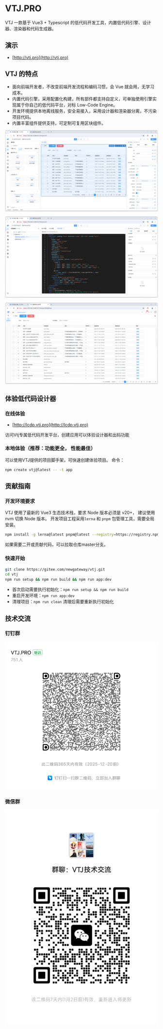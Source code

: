 # VTJ.PRO

VTJ 一款基于 Vue3 + Typescript 的低代码开发工具，内置低代码引擎、设计器、渲染器和代码生成器。

## 演示

- [http://vtj.pro](http://vtj.pro)

## VTJ 的特点

- 面向前端开发者，不改变前端开发流程和编码习惯，会 Vue 就会用，无学习成本。
- 内置代码引擎，采用配置化构建，所有部件都支持自定义，可单独使用引擎实现属于你自己的低代码平台，对标 Low-Code Engine。
- 开发环境提供本地离线服务，安全易接入，采用设计器和渲染器分离，不污染项目代码。
- 内置丰富组件提供支持，可定制可复用区块组件。

![输入图片说明](dev/public/preview/p1.png)

![输入图片说明](dev/public/preview/p2.png)

![输入图片说明](dev/public/preview/p3.png)

## 体验低代码设计器

### 在线体验

- [http://lcdp.vtj.pro](http://lcdp.vtj.pro)

访问Vtj专属低代码开发平台，创建应用可以体验设计器和出码功能

### 本地体验（推荐：功能更全， 性能最佳）

可以使用VTJ提供的项目脚手架，可快速创建体验项目。 命令：

```sh
npm create vtj@latest -- -t app
```

## 贡献指南

### 开发环境要求

VTJ 使用了最新的 Vue3 生态技术栈，要求 Node 版本必须是 v20+， 建议使用 nvm 切换 Node 版本。
开发项目工程采用`lerna` 和 `pnpm` 包管理工具，需要全局安装。

```sh
npm install -g lerna@latest pnpm@latest --registry=https://registry.npmmirror.com
```

如果需要二开或贡献代码，可以拉取仓库master分支。

### 快速开始

```sh
git clone https://gitee.com/newgateway/vtj.git
cd vtj
npm run setup && npm run build && npm run app:dev
```

- 首次启动需要执行初始化：`npm run setup && npm run build`
- 重启开发环境：`npm run app:dev`
- 清理项目：`npm run clean` 清理后需要重新执行初始化

## 技术交流

### 钉钉群

![钉钉群](./dingtalk.png)

### 微信群

![微信群](./wechat.png)
